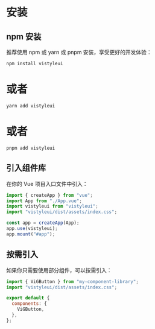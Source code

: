 # 安装

## npm 安装

推荐使用 npm 或 yarn 或 pnpm 安装，享受更好的开发体验：

```shell
npm install vistyleui
```

# 或者

```shell
yarn add vistyleui
```

# 或者

```shell
pnpm add vistyleui
```

## 引入组件库

在你的 Vue 项目入口文件中引入：

```javascript
import { createApp } from "vue";
import App from "./App.vue";
import vistyleui from "vistyleui";
import "vistyleui/dist/assets/index.css";

const app = createApp(App);
app.use(vistyleui);
app.mount("#app");
```

## 按需引入

如果你只需要使用部分组件，可以按需引入：

```javascript
import { ViGButton } from "my-component-library";
import "vistyleui/dist/assets/index.css";

export default {
  components: {
    ViGButton,
  },
};
```
